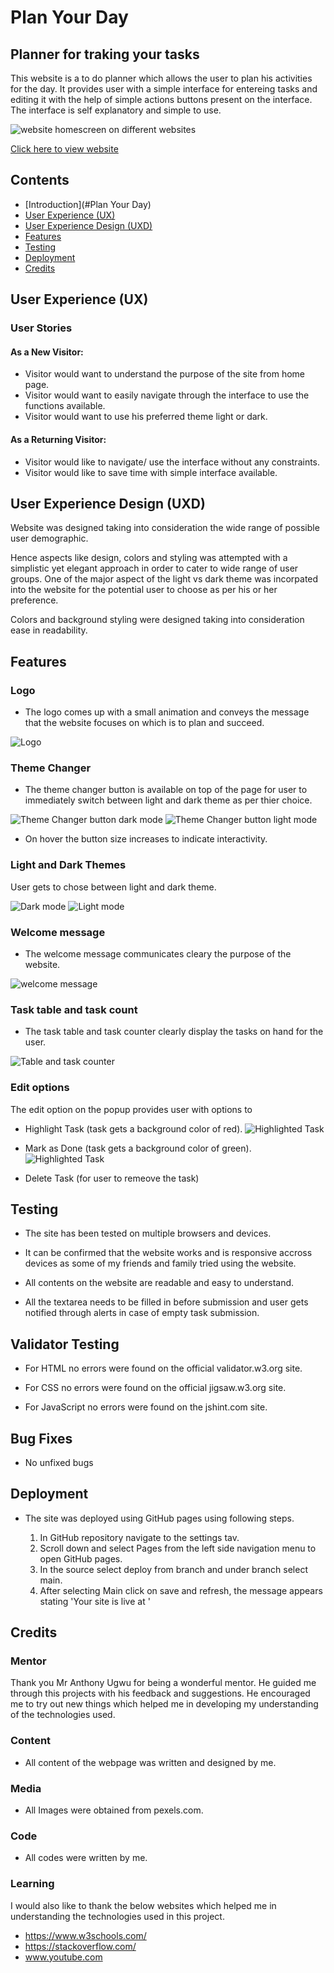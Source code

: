 # Plan Your Day

## Planner for traking your tasks 

This website is a to do planner which allows the user to plan his activities for the day. It provides user with a simple interface for entereing tasks and editing it with the help of simple actions buttons present on the interface. The interface is self explanatory and simple to use.



![website homescreen on different websites]()

[Click here to view website]()

## Contents

- [Introduction](#Plan Your Day)
- [User Experience (UX)](#user-experience-ux)        
- [User Experience Design (UXD)](#user-experience-design-uxd)
- [Features](#features)
- [Testing](#testing)
- [Deployment](#deployment)
- [Credits](#credits)




## User Experience (UX)

   ### User Stories

####  As a New Visitor:
- Visitor would want to understand the purpose of the site from home page.
- Visitor would want to easily navigate through the interface to use the functions available.
- Visitor would want to use his preferred theme light or dark.


####  As a Returning Visitor:
- Visitor would like to navigate/ use the interface without any constraints.
- Visitor would like to save time with simple interface available.



## User Experience Design (UXD)
Website was designed taking into consideration the wide range of possible user demographic. 

Hence aspects like design, colors and styling was attempted with a simplistic yet elegant approach in order to cater to wide range of user groups. One of the major aspect of the light vs dark theme was incorpated into the website for the potential user to choose as per his or her preference.

Colors and background styling were designed taking into consideration ease in readability.

## Features

### Logo
  - The logo comes up with a small animation and conveys the message that the website focuses on which is to plan and succeed.

  ![Logo]()

### Theme Changer
  - The theme changer button is available on top of the page for user to immediately switch between light and dark theme as per thier choice.

  ![Theme Changer button dark mode]()
  ![Theme Changer button light mode]()

  - On hover the button size increases to indicate interactivity.

### Light and Dark Themes
  User gets to chose between light and dark theme.

  ![Dark mode]()
  ![Light mode]()


### Welcome message
   - The welcome message communicates cleary the purpose of the website.

   ![welcome message]()


### Task table and task count
  - The task table and task counter clearly display the tasks on hand for the user.

   ![Table and task counter]()


### Edit options 
  The edit option on the popup provides user with options to 
   - Highlight Task (task gets a background color of red).
     ![Highlighted Task]()

   - Mark as Done (task gets a background color of green).
     ![Highlighted Task]()

   - Delete Task (for user to remeove the task) 




## Testing

  - The site has been tested on multiple browsers and devices.

  - It can be confirmed that the website works and is responsive accross devices as some of my friends and family tried using the website.

  - All contents on the website are readable and easy to understand.

  - All the textarea needs to be filled in before submission and user gets notified through alerts in case of empty task submission.


## Validator Testing

  - For HTML no errors were found on the official validator.w3.org site.

  - For CSS no errors were found on the official jigsaw.w3.org site. 

  - For JavaScript no errors were found on the jshint.com site. 


## Bug Fixes

   - No unfixed bugs


## Deployment

   - The site was deployed using GitHub pages using following steps.

     1. In GitHub repository navigate to the settings tav.
     2. Scroll down and select Pages from the left side navigation menu to open GitHub pages.
     3. In the source select deploy from branch and under branch select main.
     4. After selecting Main click on save and refresh, the message appears stating 'Your site is live at '


## Credits
### Mentor
Thank you Mr Anthony Ugwu for being a wonderful mentor. He guided me through this projects with his feedback and suggestions. 
He encouraged me to try out new things which helped me in developing my understanding of the technologies used.

 ### Content
- All content of the webpage was written and designed by me.
 
 ### Media
 - All Images were obtained from pexels.com.

 ### Code
 - All codes were written by me.

 ### Learning 
 I would also like to thank the below websites which helped me in understanding the technologies used in this project.
 - https://www.w3schools.com/
 - https://stackoverflow.com/
 - www.youtube.com



